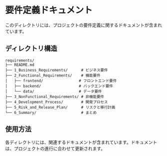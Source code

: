 # 要件定義ドキュメント

このディレクトリには、プロジェクトの要件定義に関するドキュメントが含まれています。

## ディレクトリ構造

```
requirements/
├── README.md
├── 1_Business_Requirements/      # ビジネス要件
├── 2_Functional_Requirements/    # 機能要件
│   ├── frontend/                # フロントエンド要件
│   ├── backend/                 # バックエンド要件
│   └── data/                    # データ要件
├── 3_NonFunctional_Requirements/ # 非機能要件
├── 4_Development_Process/        # 開発プロセス
├── 5_Risk_and_Release_Plan/      # リスクと移行計画
└── 6_Summary/                    # まとめ
```

## 使用方法

各ディレクトリには、関連するドキュメントが含まれています。ドキュメントは、プロジェクトの進行に合わせて更新されます。